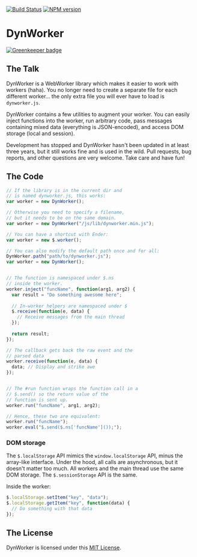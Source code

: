 [![Build Status](https://travis-ci.org/passcod/DynWorker.svg?branch=master)](https://travis-ci.org/passcod/DynWorker)
[![NPM version](https://badge.fury.io/js/DynWorker.svg)](http://npmjs.org/package/DynWorker)

DynWorker
=========

[![Greenkeeper badge](https://badges.greenkeeper.io/passcod/DynWorker.svg)](https://greenkeeper.io/)


The Talk
--------

DynWorker is a WebWorker library which makes it easier to work with workers (haha).
You no longer need to create a separate file for each different worker... the only
extra file you will ever have to load is `dynworker.js`.

DynWorker contains a few utilities to augment your worker. You can easily inject
functions into the worker, run arbitrary code, pass messages containing mixed
data (everything is JSON-encoded), and access DOM storage (local and session).

Development has stopped and DynWorker hasn't been updated in at least three years,
but it still works fine and is used in the wild. Pull requests, bug reports, and
other questions are very welcome. Take care and have fun!

The Code
--------

```javascript
// If the library is in the current dir and
// is named dynworker.js, this works:
var worker = new DynWorker();

// Otherwise you need to specify a filename,
// but it needs to be on the same domain.
var worker = new DynWorker("/js/lib/dynworker.min.js");

// You can have a shortcut with Ender:
var worker = new $.worker();

// You can also modify the default path once and for all:
DynWorker.path("path/to/dynworker.js");
var worker = new DynWorker();


// The function is namespaced under $.ns
// inside the worker.
worker.inject("funcName", function(arg1, arg2) {
  var result = "Do something awesome here";
  
  // In-worker helpers are namespaced under $
  $.receive(function(e, data) {
    // Receive messages from the main thread
  });
  
  return result;
});

// The callback gets back the raw event and the
// parsed data
worker.receive(function(e, data) {
  data; // Display and strike awe
});


// The #run function wraps the function call in a
// $.send() so the return value of the
// function is sent up.
worker.run("funcName", arg1, arg2);

// Hence, these two are equivalent:
worker.run("funcName");
worker.eval("$.send($.ns['funcName']());");
```

### DOM storage

The `$.localStorage` API mimics the `window.localStorage` API, minus
the array-like interface. Under the hood, all calls are asynchronous, but it
doesn't matter too much. All workers and the main thread use the same DOM
storage. The `$.sessionStorage` API is the same.

Inside the worker:

```javascript
$.localStorage.setItem("key", "data");
$.localStorage.getItem("key", function(data) {
  // Do something with that data
});
```


The License
-----------

DynWorker is licensed under this [MIT License](http://passcod.mit-license.org).
